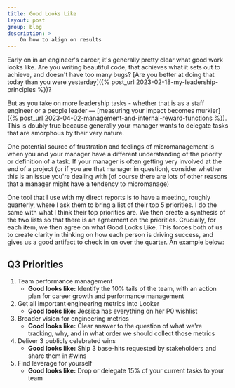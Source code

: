 ```yaml
---
title: Good Looks Like
layout: post
group: blog
description: >
    On how to align on results
---
```


Early on in an engineer's career, it's generally pretty clear what good work looks like. Are you writing beautiful code, that achieves what it sets out to achieve, and doesn't have too many bugs? [Are you better at doing that today than you were yesterday]({% post_url 2023-02-18-my-leadership-principles %})?

But as you take on more leadership tasks - whether that is as a staff engineer or a people leader — [measuring your impact becomes murkier]({% post_url 2023-04-02-management-and-internal-reward-functions %}). This is doubly true because generally your manager wants to delegate tasks that are amorphous by their very nature.

One potential source of frustration and feelings of micromanagement is when you and your manager have a different understanding of the priority or definition of a task. If your manager is often getting very involved at the end of a project (or if you are that manager in question), consider whether this is an issue you're dealing with (of course there are lots of other reasons that a manager might have a tendency to micromanage)

One tool that I use with my direct reports is to have a meeting, roughly quarterly, where I ask them to bring a list of their top 5 priorities. I do the same with what I think their top priorities are. We then create a synthesis of the two lists so that there is an agreement on the priorities. Crucially, for each item, we then agree on what Good Looks Like. This forces both of us to create clarity in thinking on how each person is driving success, and gives us a good artifact to check in on over the quarter. An example below:

## Q3 Priorities

1. Team performance management
    - **Good looks like:** Identify the 10% tails of the team, with an action plan for career growth and performance management
2. Get all important engineering metrics into Looker
    - **Good looks like:** Jessica has everything on her P0 wishlist
3. Broader vision for engineering metrics
    - **Good looks like:** Clear answer to the question of what we're tracking, why, and in what order we should collect those metrics
4. Deliver 3 publicly celebrated wins
    - **Good looks like:** Ship 3 base-hits requested by stakeholders and share them in #wins
5. Find leverage for yourself
    - **Good looks like:** Drop or delegate 15% of your current tasks to your team
